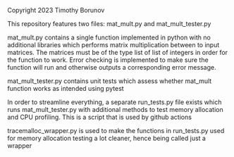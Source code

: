 Copyright 2023 Timothy Borunov

This repository features two files: mat_mult.py and mat_mult_tester.py

mat_mult.py contains a single function implemented in python with no additional libraries
which performs matrix multiplication between to input matrices. The matrices must be of the type
list of list of integers in order for the function to work. Error checking is implemented to make
sure the function will run and otherwise outputs a corresponding error message.

mat_mult_tester.py contains unit tests which assess whether mat_mult function works as intended
using pytest

In order to streamline everything, a separate run_tests.py file exists which runs mat_mult_tester.py with additional 
methods to test memory allocation and CPU profiling. This is a script that is used by github actions

tracemalloc_wrapper.py is used to make the functions in run_tests.py used for memory allocation testing a lot
cleaner, hence being called just a wrapper

